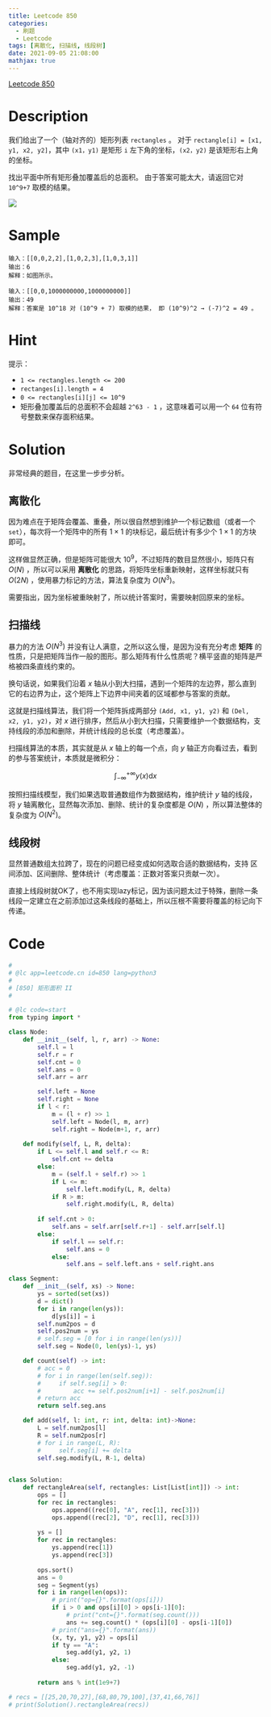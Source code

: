 ```yaml
---
title: Leetcode 850
categories:
  - 刷题
  - Leetcode
tags: [离散化, 扫描线, 线段树]
date: 2021-09-05 21:08:00
mathjax: true
---
```


[Leetcode 850](https://leetcode-cn.com/problems/rectangle-area-ii/)

<!--more-->

# Description

我们给出了一个（轴对齐的）矩形列表 `rectangles` 。 对于 `rectangle[i] = [x1, y1, x2, y2]`，其中 `(x1，y1)` 是矩形 `i` 左下角的坐标，`(x2，y2)` 是该矩形右上角的坐标。

找出平面中所有矩形叠加覆盖后的总面积。 由于答案可能太大，请返回它对 `10^9+7` 取模的结果。

![](sample.png)

# Sample

```
输入：[[0,0,2,2],[1,0,2,3],[1,0,3,1]]
输出：6
解释：如图所示。
```


```
输入：[[0,0,1000000000,1000000000]]
输出：49
解释：答案是 10^18 对 (10^9 + 7) 取模的结果， 即 (10^9)^2 → (-7)^2 = 49 。
```

# Hint

提示：

- `1 <= rectangles.length <= 200`
- `rectanges[i].length = 4`
- `0 <= rectangles[i][j] <= 10^9`
- 矩形叠加覆盖后的总面积不会超越 `2^63 - 1` ，这意味着可以用一个 `64` 位有符号整数来保存面积结果。

# Solution

非常经典的题目，在这里一步步分析。

## 离散化

因为难点在于矩阵会覆盖、重叠，所以很自然想到维护一个标记数组（或者一个`set`），每次将一个矩阵中的所有 $1\times 1$ 的块标记，最后统计有多少个 $1\times 1$ 的方块即可。

这样做显然正确，但是矩阵可能很大 $10^9$，不过矩阵的数目显然很小，矩阵只有 $O(N)$ ，所以可以采用 **离散化** 的思路，将矩阵坐标重新映射，这样坐标就只有 $O(2N)$ ，使用暴力标记的方法，算法复杂度为 $O(N^3)$。

需要指出，因为坐标被重映射了，所以统计答案时，需要映射回原来的坐标。



## 扫描线

暴力的方法 $O(N^3)$ 并没有让人满意，之所以这么慢，是因为没有充分考虑 **矩阵** 的性质，只是把矩阵当作一般的图形。那么矩阵有什么性质呢？横平竖直的矩阵是严格被四条直线约束的。

换句话说，如果我们沿着 $x$ 轴从小到大扫描，遇到一个矩阵的左边界，那么直到它的右边界为止，这个矩阵上下边界中间夹着的区域都参与答案的贡献。

这就是扫描线算法，我们将一个矩阵拆成两部分 `(Add, x1, y1, y2)` 和 `(Del, x2, y1, y2)`，对 $x$ 进行排序，然后从小到大扫描，只需要维护一个数据结构，支持线段的添加和删除，并统计线段的总长度（考虑覆盖）。

扫描线算法的本质，其实就是从 $x$ 轴上的每一个点，向 $y$ 轴正方向看过去，看到的参与答案统计，本质就是微积分：

$$\int_{-\infty}^{+\infty} y(x) \text{d}x$$



按照扫描线模型，我们如果选取普通数组作为数据结构，维护统计 $y$ 轴的线段，将 $y$ 轴离散化，显然每次添加、删除、统计的复杂度都是 $O(N)$ ，所以算法整体的复杂度为 $O(N^2)$。



## 线段树

显然普通数组太拉跨了，现在的问题已经变成如何选取合适的数据结构，支持 区间添加、区间删除、整体统计（考虑覆盖：正数对答案只贡献一次）。

直接上线段树就OK了，也不用实现lazy标记，因为该问题太过于特殊，删除一条线段一定建立在之前添加过这条线段的基础上，所以压根不需要将覆盖的标记向下传递。



# Code

```python
#
# @lc app=leetcode.cn id=850 lang=python3
#
# [850] 矩形面积 II
#

# @lc code=start
from typing import *

class Node:
    def __init__(self, l, r, arr) -> None:
        self.l = l
        self.r = r
        self.cnt = 0
        self.ans = 0
        self.arr = arr

        self.left = None
        self.right = None
        if l < r:
            m = (l + r) >> 1
            self.left = Node(l, m, arr)
            self.right = Node(m+1, r, arr)
        
    def modify(self, L, R, delta):
        if L <= self.l and self.r <= R:
            self.cnt += delta
        else:
            m = (self.l + self.r) >> 1
            if L <= m:
                self.left.modify(L, R, delta)
            if R > m:
                self.right.modify(L, R, delta)
        
        if self.cnt > 0:
            self.ans = self.arr[self.r+1] - self.arr[self.l]
        else:
            if self.l == self.r:
                self.ans = 0
            else:
                self.ans = self.left.ans + self.right.ans

class Segment:
    def __init__(self, xs) -> None:
        ys = sorted(set(xs))
        d = dict()
        for i in range(len(ys)):
            d[ys[i]] = i
        self.num2pos = d
        self.pos2num = ys
        # self.seg = [0 for i in range(len(ys))]
        self.seg = Node(0, len(ys)-1, ys)

    def count(self) -> int:
        # acc = 0
        # for i in range(len(self.seg)):
        #     if self.seg[i] > 0:
        #         acc += self.pos2num[i+1] - self.pos2num[i]
        # return acc
        return self.seg.ans

    def add(self, l: int, r: int, delta: int)->None:
        L = self.num2pos[l]
        R = self.num2pos[r]
        # for i in range(L, R):
        #     self.seg[i] += delta
        self.seg.modify(L, R-1, delta)
        

class Solution:
    def rectangleArea(self, rectangles: List[List[int]]) -> int:
        ops = []
        for rec in rectangles:
            ops.append((rec[0], "A", rec[1], rec[3]))
            ops.append((rec[2], "D", rec[1], rec[3]))
        
        ys = []
        for rec in rectangles:
            ys.append(rec[1])
            ys.append(rec[3])
        
        ops.sort()
        ans = 0
        seg = Segment(ys)
        for i in range(len(ops)):
            # print("op={}".format(ops[i]))
            if i > 0 and ops[i][0] > ops[i-1][0]:
                # print("cnt={}".format(seg.count()))
                ans += seg.count() * (ops[i][0] - ops[i-1][0])
            # print("ans={}".format(ans))
            (x, ty, y1, y2) = ops[i]
            if ty == "A":
                seg.add(y1, y2, 1)
            else:
                seg.add(y1, y2, -1)
        
        return ans % int(1e9+7) 

# recs = [[25,20,70,27],[68,80,79,100],[37,41,66,76]]
# print(Solution().rectangleArea(recs))
```

